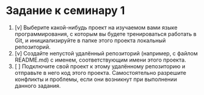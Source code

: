 # Задание к семинару 1

1. [v] Выберите какой-нибудь проект на изучаемом вами языке программирования, с которым вы будете тренироваться работать в Git, и инициализируйте в папке этого проекта локальный репозиторий.
2. [v] Создайте непустой удалённый репозиторий (например, с файлом README.md) с именем, соответствующим имени этого проекта.
3. [ ] Подключите свой проект к этому удалённому репозиторию и отправьте в него код этого проекта. Самостоятельно разрешите конфликты и проблемы, если они возникнут при выполнении данного задания.

